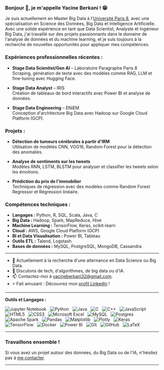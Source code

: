 ### Bonjour 👋, je m'appelle Yacine Berkani ! 😁

Je suis actuellement en Master Big Data à l'[Université Paris 8](https://www.univ-paris8.fr/-Master-Big-Data-et-fouille-de-donnees-BD-), avec une spécialisation en Science des Données, Big Data et Intelligence Artificielle.  
Avec une solide expérience en tant que Data Scientist, Analyste et Ingénieur Big Data, j'ai travaillé sur des projets passionnants dans le domaine de l'analyse de données et du machine learning, et je suis toujours à la recherche de nouvelles opportunités pour appliquer mes compétences.

### Expériences professionnelles récentes :
- **Stage Data Scientist/Gen AI** – Laboratoire Paragraphe Paris 8  
  Scraping, génération de texte avec des modèles comme RAG, LLM et fine-tuning avec Hugging Face.
  
- **Stage Data Analyst** – IRIS  
  Création de tableaux de bord interactifs avec Power BI et analyse de données.

- **Stage Data Engineering** – ENIEM  
  Conception d'architecture Big Data avec Hadoop sur Google Cloud Platform (GCP).

### Projets :
- **Détection de tumeurs cérébrales à partir d'IRM**  
  Utilisation de modèles CNN, VGG16, Random Forest pour la détection des anomalies.

- **Analyse de sentiments sur les tweets**  
  Modèles RNN, LSTM, BLSTM pour analyser et classifier les tweets selon les émotions.

- **Prédiction du prix de l'immobilier**  
  Techniques de régression avec des modèles comme Random Forest Regressor et Régression linéaire.

### Compétences techniques :
- **Langages :** Python, R, SQL, Scala, Java, C  
- **Big Data :** Hadoop, Spark, MapReduce, Hive  
- **Machine Learning :** TensorFlow, Keras, scikit-learn  
- **Cloud :** AWS, Google Cloud Platform (GCP)  
- **BI et Data Visualisation :** Power BI, Tableau  
- **Outils ETL :** Talend, Logstash  
- **Bases de données :** MySQL, PostgreSQL, MongoDB, Cassandra

---

- 🔭 Actuellement à la recherche d'une alternance en Data Science ou Big Data.
- 💬 Discutons de tech, d'algorithmes, de big data ou d'IA.
- 📫 Contactez-moi à yacineberkani32@gmail.com.
- ⚡ Fait amusant : Découvrez mon [profil LinkedIn](https://www.linkedin.com/in/yacine-berkani-a66189244/) !

---

**Outils et Langages :**

![Jupyter Notebook](https://img.shields.io/badge/jupyter-%23FA0F00.svg?style=for-the-badge&logo=jupyter&logoColor=white)&nbsp;&nbsp;
![Python](https://img.shields.io/badge/python-3670A0?style=for-the-badge&logo=python&logoColor=ffdd54)&nbsp;&nbsp;
![Java](https://img.shields.io/badge/java-%23ED8B00.svg?style=for-the-badge&logo=openjdk&logoColor=white)&nbsp;&nbsp;
![C](https://img.shields.io/badge/c-%2300599C.svg?style=for-the-badge&logo=c&logoColor=white)&nbsp;&nbsp;
![C++](https://img.shields.io/badge/c++-%2300599C.svg?style=for-the-badge&logo=c%2B%2B&logoColor=white)&nbsp;&nbsp;
![JavaScript](https://img.shields.io/badge/javascript-%23323330.svg?style=for-the-badge&logo=javascript&logoColor=%23F7DF1E)&nbsp;&nbsp;
![HTML5](https://img.shields.io/badge/html5-%23E34F26.svg?style=for-the-badge&logo=html5&logoColor=white)&nbsp;&nbsp;
![CSS3](https://img.shields.io/badge/css3-%231572B6.svg?style=for-the-badge&logo=css3&logoColor=white)&nbsp;&nbsp;
![Microsoft Excel](https://img.shields.io/badge/Microsoft_Excel-217346?style=for-the-badge&logo=microsoft-excel&logoColor=white)&nbsp;&nbsp;
![MySQL](https://img.shields.io/badge/mysql-%2300f.svg?style=for-the-badge&logo=mysql&logoColor=white)&nbsp;&nbsp;
![Postgres](https://img.shields.io/badge/postgres-%23316192.svg?style=for-the-badge&logo=postgresql&logoColor=white)&nbsp;&nbsp;
![Apache Spark](https://img.shields.io/badge/Apache%20Spark-FDEE21?style=flat-square&logo=apachespark&logoColor=black)&nbsp;&nbsp;
![Pandas](https://img.shields.io/badge/pandas-%23150458.svg?style=for-the-badge&logo=pandas&logoColor=white)&nbsp;&nbsp;
![Matplotlib](https://img.shields.io/badge/Matplotlib-%23ffffff.svg?style=for-the-badge&logo=Matplotlib&logoColor=black)&nbsp;&nbsp;
![Plotly](https://img.shields.io/badge/Plotly-%233F4F75.svg?style=for-the-badge&logo=plotly&logoColor=white)&nbsp;&nbsp;
![Keras](https://img.shields.io/badge/Keras-%23D00000.svg?style=for-the-badge&logo=Keras&logoColor=white)&nbsp;&nbsp;
![TensorFlow](https://img.shields.io/badge/TensorFlow-%23FF6F00.svg?style=for-the-badge&logo=TensorFlow&logoColor=white)&nbsp;&nbsp;
![Docker](https://img.shields.io/badge/docker-%230db7ed.svg?style=for-the-badge&logo=docker&logoColor=white)&nbsp;&nbsp;
![Power Bi](https://img.shields.io/badge/power_bi-F2C811?style=for-the-badge&logo=powerbi&logoColor=black)&nbsp;&nbsp;
![Git](https://img.shields.io/badge/git-%23F05033.svg?style=for-the-badge&logo=git&logoColor=white)&nbsp;&nbsp;
![GitHub](https://img.shields.io/badge/github-%23121011.svg?style=for-the-badge&logo=github&logoColor=white)&nbsp;&nbsp;
![LaTeX](https://img.shields.io/badge/latex-%23008080.svg?style=for-the-badge&logo=latex&logoColor=white)&nbsp;&nbsp;

---

### Travaillons ensemble !

Si vous avez un projet autour des données, du Big Data ou de l'IA, n'hésitez pas à [me contacter](mailto:yacineberkani32@gmail.com).

---
